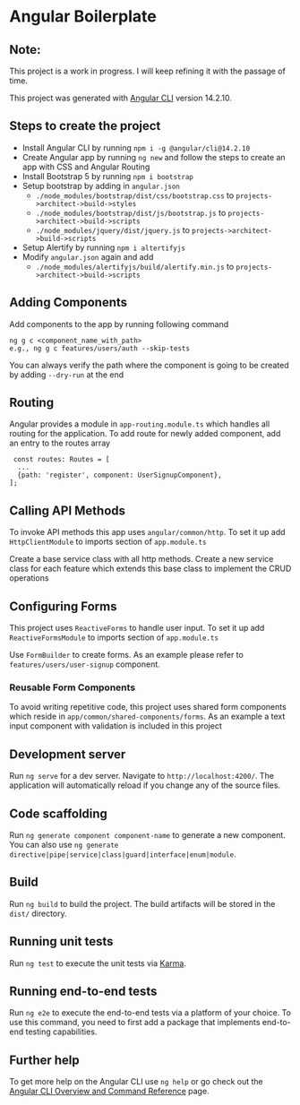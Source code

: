 # Angular Boilerplate

## Note:
This project is a work in progress. I will keep refining it with the passage of time.


This project was generated with [Angular CLI](https://github.com/angular/angular-cli) version 14.2.10. 

## Steps to create the project

- Install Angular CLI by running `npm i -g @angular/cli@14.2.10`
- Create Angular app by running `ng new` and follow the steps to create an app with CSS and Angular Routing
- Install Bootstrap 5 by running `npm i bootstrap`
- Setup bootstrap by adding in `angular.json` 
    - `./node_modules/bootstrap/dist/css/bootstrap.css` to `projects->architect->build->styles`
    - `./node_modules/bootstrap/dist/js/bootstrap.js` to `projects->architect->build->scripts`
    - `./node_modules/jquery/dist/jquery.js` to `projects->architect->build->scripts`
- Setup Alertify by running `npm i altertifyjs`
- Modify `angular.json` again and add 
    - `./node_modules/alertifyjs/build/alertify.min.js` to `projects->architect->build->scripts`

## Adding Components

Add components to the app by running following command

```
ng g c <component_name_with_path>
e.g., ng g c features/users/auth --skip-tests
```

You can always verify the path where the component is going to be created by adding `--dry-run` at the end

## Routing
Angular provides a module in `app-routing.module.ts` which handles all routing for the application. To add route for newly added component, add an entry to the routes array
```
 const routes: Routes = [
  ...
  {path: 'register', component: UserSignupComponent},  
];
```

## Calling API Methods
To invoke API methods this app uses `angular/common/http`. To set it up add `HttpClientModule` to imports section of `app.module.ts`

Create a base service class with all http methods. Create a new service class for each feature which extends this base class to implement the CRUD operations

## Configuring Forms
This project uses `ReactiveForms` to handle user input. To set it up add `ReactiveFormsModule` to imports section of `app.module.ts`

Use `FormBuilder` to create forms. As an example please refer to `features/users/user-signup` component. 

### Reusable Form Components
To avoid writing repetitive code, this project uses shared form components which reside in `app/common/shared-components/forms`. As an example a text input component with validation is included in this project

## Development server

Run `ng serve` for a dev server. Navigate to `http://localhost:4200/`. The application will automatically reload if you change any of the source files.

## Code scaffolding

Run `ng generate component component-name` to generate a new component. You can also use `ng generate directive|pipe|service|class|guard|interface|enum|module`.

## Build

Run `ng build` to build the project. The build artifacts will be stored in the `dist/` directory.

## Running unit tests

Run `ng test` to execute the unit tests via [Karma](https://karma-runner.github.io).

## Running end-to-end tests

Run `ng e2e` to execute the end-to-end tests via a platform of your choice. To use this command, you need to first add a package that implements end-to-end testing capabilities.

## Further help

To get more help on the Angular CLI use `ng help` or go check out the [Angular CLI Overview and Command Reference](https://angular.io/cli) page.
